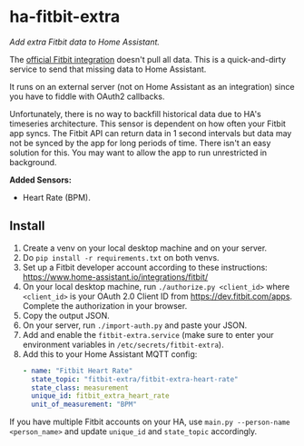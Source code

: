 # ha-fitbit-extra

_Add extra Fitbit data to Home Assistant._

The [official Fitbit integration](https://www.home-assistant.io/integrations/fitbit/) doesn't pull all data. This is a
quick-and-dirty service to send that missing data to Home Assistant.

It runs on an external server (not on Home Assistant as an integration) since you have to fiddle with OAuth2 callbacks.

Unfortunately, there is no way to backfill historical data due to HA's timeseries architecture. This
sensor is dependent on how often your Fitbit app syncs. The Fitbit API can return data in 1 second intervals but data
may not be synced by the app for long periods of time. There isn't an easy solution for this. You may want to allow the
app to run unrestricted in background.

**Added Sensors:**

- Heart Rate (BPM).

## Install

1. Create a venv on your local desktop machine and on your server.
2. Do `pip install -r requirements.txt` on both venvs.
3. Set up a Fitbit developer account according to these
   instructions: <https://www.home-assistant.io/integrations/fitbit/>
4. On your local desktop machine, run `./authorize.py <client_id>` where `<client_id>` is your OAuth 2.0 Client ID
   from <https://dev.fitbit.com/apps>. Complete the authorization in your browser.
5. Copy the output JSON.
6. On your server, run `./import-auth.py` and paste your JSON.
7. Add and enable the `fitbit-extra.service` (make sure to enter your environment variables in
   `/etc/secrets/fitbit-extra`).
8. Add this to your Home Assistant MQTT config:
   ```yaml
   - name: "Fitbit Heart Rate"
     state_topic: "fitbit-extra/fitbit-extra-heart-rate"
     state_class: measurement
     unique_id: fitbit_extra_heart_rate
     unit_of_measurement: "BPM"
   ```

If you have multiple Fitbit accounts on your HA, use `main.py --person-name <person_name>` and update `unique_id` and
`state_topic` accordingly.
